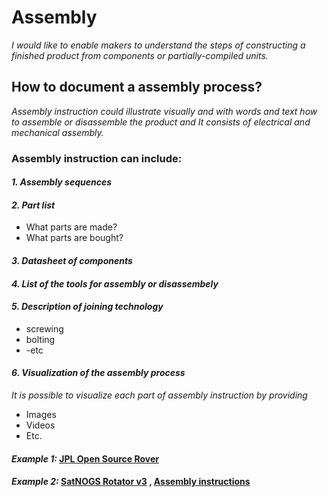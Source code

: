 # **Assembly**

*I would like to enable makers to understand the steps of constructing a finished product from components or partially-compiled units.*

## **How to document a assembly process?**

*Assembly instruction could illustrate visually and with words and text how to assemble or disassemble the product and It consists of electrical and mechanical assembly.*

 ### **Assembly instruction can include:** 

 #### *1. Assembly sequences*
 
 #### *2. Part list*
  
  - What parts are made?
  - What parts are bought?
  
 #### *3. Datasheet of components*
 
 #### *4. List of the tools for assembly or disassembely*
 
 #### *5. Description of joining technology*
 
  - screwing
  - bolting
  - -etc
 
 #### *6. Visualization of the assembly process*
 
 *It is possible to visualize each part of assembly instruction by providing*

- Images 
- Videos 
- Etc.
  

#### *Example 1:* [JPL Open Source Rover](https://github.com/nasa-jpl/open-source-rover/tree/master/mechanical/body_assembly)

#### *Example 2:* [SatNOGS Rotator v3](https://wiki.satnogs.org/SatNOGS_Rotator_v3#Assembly) , [Assembly instructions](https://ohai.satnogs.org/project/satnogs-rotator-v3-mechanical-assembly/hardware/) 
